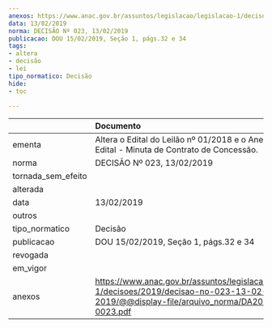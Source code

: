 ```yaml
---
anexos: https://www.anac.gov.br/assuntos/legislacao/legislacao-1/decisoes/2019/decisao-no-023-13-02-2019/@@display-file/arquivo_norma/DA2019-0023.pdf
data: 13/02/2019
norma: DECISÃO Nº 023, 13/02/2019
publicacao: DOU 15/02/2019, Seção 1, págs.32 e 34
tags:
- altera
- decisão
- lei
tipo_normatico: Decisão
hide: 
- toc 
 
---
```


|                    | Documento                                                                                                                                     |
|:-------------------|:----------------------------------------------------------------------------------------------------------------------------------------------|
| ementa             | Altera o Edital do Leilão nº 01/2018 e o Anexo 25 do Edital - Minuta de Contrato de Concessão.                                                |
| norma              | DECISÃO Nº 023, 13/02/2019                                                                                                                    |
| tornada_sem_efeito |                                                                                                                                               |
| alterada           |                                                                                                                                               |
| data               | 13/02/2019                                                                                                                                    |
| outros             |                                                                                                                                               |
| tipo_normatico     | Decisão                                                                                                                                       |
| publicacao         | DOU 15/02/2019, Seção 1, págs.32 e 34                                                                                                         |
| revogada           |                                                                                                                                               |
| em_vigor           |                                                                                                                                               |
| anexos             | https://www.anac.gov.br/assuntos/legislacao/legislacao-1/decisoes/2019/decisao-no-023-13-02-2019/@@display-file/arquivo_norma/DA2019-0023.pdf |